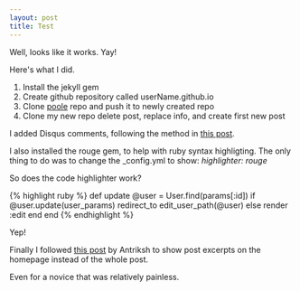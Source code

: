 ```yaml
---
layout: post
title: Test
---
```



Well, looks like it works. Yay! 
<!--more-->
Here's what I did.


1. Install the jekyll gem
3. Create github repository called userName.github.io
4. Clone [poole](https://github.com/poole/poole) repo and push it to newly created repo
5. Clone my new repo delete post, replace info, and create first new post


I added Disqus comments, following the method in [this post](http://www.perfectlyrandom.org/2014/06/29/adding-disqus-to-your-jekyll-powered-github-pages).

I also installed the rouge gem, to help with ruby syntax highligting. The only thing to do was to change the _config.yml to show: *highlighter: rouge*

So does the code highlighter work?

{% highlight ruby %}
def update
  @user = User.find(params[:id])
  if @user.update(user_params)
    redirect_to edit_user_path(@user)
  else
    render :edit
  end
end
{% endhighlight %}

Yep!

Finally I followed [this post](http://code.antrikshy.com/show-post-excerpts-on-poole-blog-homepage/) by Antriksh to show post excerpts on the homepage instead of the whole post.

Even for a novice that was relatively painless.